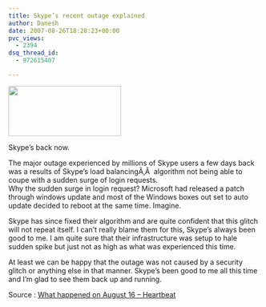 ```yaml
---
title: Skype’s recent outage explained
author: Danesh
date: 2007-08-26T18:28:23+00:00
pvc_views:
  - 2394
dsq_thread_id:
  - 972615407

---
```

<img loading="lazy" src="/techblog/wp-content/uploads/2007/01/skype30thumbnail.png" height="100" width="225" />

Skype&#8217;s back now.

The major outage experienced by millions of Skype users a few days back was a results of Skype&#8217;s load balancingÃ‚Â  algorithm not being able to coupe with a sudden surge of login requests.  
Why the sudden surge in login request? Microsoft had released a patch through windows update and most of the Windows boxes out set to auto update decided to reboot at the same time. Imagine.

Skype has since fixed their algorithm and are quite confident that this glitch will not repeat itself. I can&#8217;t really blame them for this, Skype&#8217;s always been good to me. I am quite sure that their infrastructure was setup to hale sudden spike but just not as high as what was experienced this time.

At least we can be happy that the outage was not caused by a security glitch or anything else in that manner. Skype&#8217;s been good to me all this time and I&#8217;m glad to see them back up and running.

Source : [What happened on August 16 &#8211; Heartbeat][1]

 [1]: http://heartbeat.skype.com/2007/08/what_happened_on_august_16.html